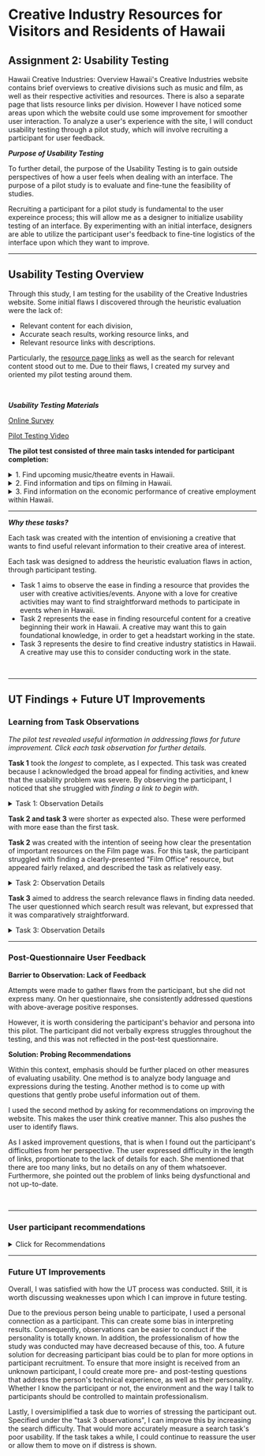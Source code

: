 # Creative Industry Resources for Visitors and Residents of Hawaii
## Assignment 2: Usability Testing
Hawaii Creative Industries: Overview
Hawaii's Creative Industries website contains brief overviews to creative divisions such as music and film, as well as their respective activities and resources. There is also a separate page that lists resource links per division. However I have noticed some areas upon which the website could use some improvement for smoother user interaction. To analyze a user's experience with the site, I will conduct usability testing through a pilot study, which will involve recruiting a participant for user feedback.

 ***Purpose of Usability Testing***

To further detail, the purpose of the Usability Testing is to gain outside perspectives of how a user feels when dealing with an interface. The purpose of a pilot study is to evaluate and fine-tune the feasibility of studies.

Recruiting a participant for a pilot study is fundamental to the user expereince process; this will allow me as a designer to initialize usability testing of an interface. By experimenting with an initial interface, designers are able to utilize the participant user's feedback to fine-tine logistics of the interface upon which they want to improve. 
 
 ______________

## Usability Testing Overview


Through this study, I am testing for the usability of the Creative Industries website. Some initial flaws I discovered through the heuristic evaluation were the lack of: 
- Relevant content for each division, 
- Accurate seach results, working resource links, and
- Relevant resource links with descriptions.

Particularly, the [resource page links](https://cid.hawaii.gov/resources-page/) as well as the search for relevant content stood out to me. Due to their flaws, I created my survey and oriented my pilot testing around them.

 &nbsp;

***Usability Testing Materials***

[Online Survey](https://docs.google.com/forms/d/e/1FAIpQLSeHc4OJ6yKzuptW0ZAyBDQEhej7BByslsSsqcUp5R4WbyGRcg/viewform)

[Pilot Testing Video](https://youtu.be/mx73aik3bpc)



**The pilot test consisted of three main tasks intended for participant completion:**
<details>
  <summary> 1. Find upcoming music/theatre events in Hawaii. </summary>
    
> - Scenario: "...you are a musician that is interested in finding events in Maui. You want to find a functioning resource from the Creative Industry Hawaii site to find upcoming music/theatre events"
> - Tasks: Locate and click on a Theatre or Music resource link based in Maui, look for a "calendar" or "events" section, find an up-to-date 2021 or 2022 event  
    </details>
    
<details>
  <summary>  2. Find information and tips on filming in Hawaii.  </summary>
  
> - Scenario: "...you work in the Film industry and want to find information on how to get started in Hawaii. You want to follow the Creative Film Industry's Film Office tips"
> - Tasks: Locate Film page, locate where the Film Office resource is to be redirected, find a page with the information needed for filming in the state
  </details>
  
<details>
  <summary>
3. Find information on the economic performance of creative employment within Hawaii.
  </summary>
  
> - Scenario: "...you are interested in a career in the Creative Industry. You like Hawaii and want to look for information on how the industry employment is economically performing before deciding if you should move there for a career"
> - Tasks: Search for creative job performance, locate a link with job growth rate, find out percentage and the time period of the finding 
  
</details>


______________

***Why these tasks?***

Each task was created with the intention of envisioning a creative that wants to find useful relevant information to their creative area of interest. 

Each task was designed to address the heuristic evaluation flaws in action, through participant testing. 
- Task 1 aims to observe the ease in finding a resource that provides the user with creative activities/events. Anyone with a love for creative activities may want to find straightforward methods to participate in events when in Hawaii.
- Task 2 represents the ease in finding resourceful content for a creative beginning their work in Hawaii. A creative may want this to gain foundational knowledge, in order to get a headstart working in the state.
- Task 3 represents the desire to find creative industry statistics in Hawaii. A creative may use this to consider conducting work in the state.
 
 &nbsp;

______________

## UT Findings + Future UT Improvements
### Learning from Task Observations
*The pilot test revealed useful information in addressing flaws for future improvement. Click each task observation for further details.*

   
**Task 1** took the *longest* to complete, as I expected. This task was created because I acknowledged the broad appeal for finding activities, and knew that the usability problem was severe. By observing the participant, I noticed that she struggled with *finding a link to begin with*. 
<details>
  <summary> Task 1: Observation Details </summary>
 
  
 - Because the resource link had no details, she had to click on each to see if it was a relevant link. Then she had to see if the link even contained an event page. There was no clear detail for context as to which link was relevant to click for finding activities, let alone being updated with current events. 
- This tasks *shows* that a filter option could *greatly benefit* the user in narrowing/tailoring the resources.
- The lack of one made it harder for this user to find resources with activities. The participant had the most questions about this task as a result.
  
</details>
  
  

**Task 2 and task 3** were shorter as expected also. These were performed with more ease than the first task. 

**Task 2** was created with the intention of seeing how clear the presentation of important resources on the Film page was. For this task, the participant struggled with finding a clearly-presented "Film Office" resource, but appeared fairly relaxed, and described the task as relatively easy.

<details> <summary> Task 2: Observation Details </summary>
  
  - She unknowingly skipped past the Film Office hyperlink that was right at the top of the page. If she hadn't skipped it, she would have saved several extra minutes. Interestingly enough, she found the film page at the bottom of the page where it is more cluttered. 
  - It can be inferred that the page's lack of organized content made navigation more difficult; and that her solution was to think further into it, skimming over the more obvious hyperlink.
  - Solution? *Organize the content*, which will make resources *easier to find*.
  
  </details>

  
**Task 3** aimed to address the search relevance flaws in finding data needed. The user questionned which search result was relevant, but expressed that it was comparatively straightforward.

  <details> <summary> Task 3: Observation Details </summary>
    
  - The user appeared a bit hesitant as she scrolled through the search results. She looked over all information carefully. However, she quickly found the job growth information.
  - There was little struggle due to the specificity of instructions given. This was intentional because the search option is very poor if one does not search for unique keywords. 
  - Furthermore, if keywords are relatively broad, the search results are not organized by relevance. The relevant keywords may not even appear in the preview. 
  - I did not want to stress the participant out. Perhaps for future reference, I may make the search a bit more challenging. On the other hand, easier keywords for the search still showed me the feedback I needed through inference of body language/facial expressions.
  
  </details>
  

______________
 
  
### Post-Questionnaire User Feedback
**Barrier to Observation: Lack of Feedback**

Attempts were made to gather flaws from the participant, but she did not express many. On her questionnaire, she consistently addressed questions with above-average positive responses.

However, it is worth considering the participant's behavior and persona into this pilot. The participant did not verbally express struggles throughout the testing, and this was not reflected in the post-test questionnaire. 

**Solution: Probing Recommendations**

Within this context, emphasis should be further placed on other measures of evaluating usability. One method is to analyze body language and expressions during the testing. Another method is to come up with questions that gently probe useful information out of them.

I used the second method by asking for recommendations on improving the website. This makes the user think creative manner. This also pushes the user to identify flaws. 

As I asked improvement questions, that is when I found out the participant's difficulties from her perspective. The user expressed difficulty in the length of links, proportionate to the lack of details for each. She mentioned that there are too many links, but no details on any of them whatsoever. Furthermore, she pointed out the problem of links being dysfunctional and not up-to-date. 

&nbsp;
______________

### User participant recommendations
<details>
  <summary> Click for Recommendations </summary> 
Her recommendations were to:
  
- Reduce the resource page's links, and add details for each link instead, in order to determine if the website is worth clicking on.
  
- Ensure that links work.
  
- Make creative division pages easier to navigate; in other words, make resource links clearer, and organize the page content.
  
</details>

______________

### Future UT Improvements

Overall, I was satisfied with how the UT process was conducted. Still, it is worth discussing weaknesses upon which I can improve in future testing.

Due to the previous person being unable to participate, I used a personal connection as a participant. This can create some bias in interpreting results. Consequently, observations can be easier to conduct if the personality is totally known. In addition, the professionalism of how the study was conducted may have decreased because of this, too. A future solution for decreasing participant bias could be to plan for more options in participant recruitment. To ensure that more insight is received from an unknown participant, I could create more pre- and post-testing questions that address the person's technical experience, as well as their personality. Whether I know the participant or not, the environment and the way I talk to participants should be controlled to maintain professionalism.

Lastly, I oversimiplified a task due to worries of stressing the participant out. Specified under the "task 3 observations", I can improve this by increasing the search difficulty. That would more accurately measure a search task's poor usability. If the task takes a while, I could continue to reassure the user or allow them to move on if distress is shown.
